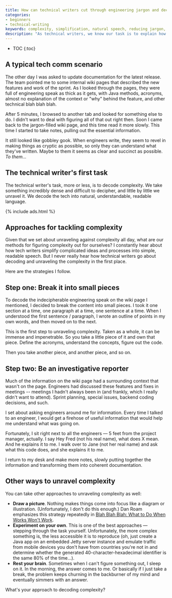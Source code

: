 ```yaml
---
title: How can technical writers cut through engineering jargon and decode complex information?
categories:
- beginners
- technical-writing
keywords: complexity, simplification, natural speech, reducing jargon, plain speech, cryptic engineers
description: "As technical writers, we know our task is to explain how complex products work through simple, easy-to-understand language. But before you can explain something, you first have to decode that complexity for yourself. You can decode complexity by approaching it piece by piece, asking engineers for details, drawing pictures, experimenting, and more."
---
```


* TOC
{:toc}

## A typical tech comm scenario

The other day I was asked to update documentation for the latest release. The team pointed me to some internal wiki pages that described the new features and work of the sprint. As I looked through the pages, they were full of engineering speak as thick as it gets, with Java methods, acronyms, almost no explanation of the context or "why" behind the feature, and other technical blah blah blah.

After 5 minutes, I browsed to another tab and looked for something else to do. I didn't want to deal with figuring all of that out right then. Soon I came back to the jargon-filled wiki page, and this time read it more slowly. This time I started to take notes, pulling out the essential information.

It still looked like gobbley gook. When engineers write, they seem to revel in making things as cryptic as possible, so only they can understand what they've written. Maybe to them it seems as clear and succinct as possible. *To them...*

## The technical writer's first task

The technical writer's task, more or less, is to decode complexity. We take something incredibly dense and difficult to decipher, and little by little we unravel it. We decode the tech into natural, understandable, readable language.

{% include ads.html %}

## Approaches for tackling complexity

Given that we set about unraveling against complexity all day, what are our methods for figuring complexity out for ourselves? I constantly hear about how tech writers simplify complicated ideas and processes into simple, readable speech. But I never really hear how technical writers go about decoding and unraveling the complexity in the first place.

Here are the strategies I follow.

## Step one: Break it into small pieces

To decode the indecipherable engineering speak on the wiki page I mentioned, I decided to break the content into small pieces. I took it one section at a time, one paragraph at a time, one sentence at a time. When I understood the first sentence / paragraph, I wrote an outline of points in my own words, and then moved on to the next.

 This is the first step to unraveling complexity. Taken as a whole, it can be immense and impenetrable. So you take a little piece of it and own that piece. Define the acronyms, understand the concepts, figure out the code.

Then you take another piece, and another piece, and so on.

## Step two: Be an investigative reporter

Much of the information on the wiki page had a surrounding context that wasn't on the page. Engineers had discussed these features and fixes in meetings -- meetings I hadn't always been in (and frankly, which I really didn't want to attend). Sprint planning, special issues, backend coding decisions, and such.

I set about asking engineers around me for information. Every time I talked to an engineer, I would get a firehose of useful information that would help me understand what was going on.

Fortunately, I sit right next to all the engineers &mdash; 5 feet from the project manager, actually. I say Hey Fred (not his real name), what does X mean. And he explains it to me. I walk over to Jane (not her real name) and ask what this code does, and she explains it to me.

I return to my desk and make more notes, slowly putting together the information and transforming them into coherent documentation.

## Other ways to unravel complexity

You can take other approaches to unraveling complexity as well:

* **Draw a picture**. Nothing makes things come into focus like a diagram or illustration. (Unfortunately, I don't do this enough.) Dan Roam emphasizes this strategy repeatedly in [Blah Blah Blah: What to Do When Works Won't Work](http://www.amazon.com/Blah-What-When-Words-Dont/dp/1591844592).
* **Experiment on your own**. This is one of the best approaches &mdash; stepping through the task yourself. Unfortunately, the more complex something is, the less accessible it is to reproduce (oh, just create a Java app on an embedded Jetty server instance and emulate traffic from mobile devices you don't have from countries you're not in and determine whether the generated 40-character-hexadecimal identifier is the same 80% of the time...).
* **Rest your brain**. Sometimes when I can't figure something out, I sleep on it. In the morning, the answer comes to me. Or basically if I just take a break, the problem keeps churning in the backburner of my mind and eventually simmers with an answer.

What's your approach to decoding complexity?
